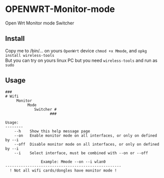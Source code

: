 # OPENWRT-Monitor-mode
Open Wrt Monitor mode Switcher  
  
## Install  
Copy me to /bin/... on yours ```OpenWrt``` device ```chmod +x Mmode```, and ```opkg install wireless-tools ```  
But you can try on yours linux PC but you need ```wireless-tools``` and run as ```sudo```   
  

## Usage

```
###                      
# Wifi                   
     Monitor             
          Mode           
             Switcher #  
                    ###  
  
Usage:  
--------  
    --h    Show this help message page  
    --on   Enable monitor mode on all interfaces, or only on defined by --i 
    --off  Disable monitor mode on all interfaces, or only on defined by --i  
    --i    Select interface, must be combined with --on or --off  
  
                Example: Mmode --on --i wlan0  
----------------------------------------------------  
  ! Not all wifi cards/dongles have monitor mode !  
```
